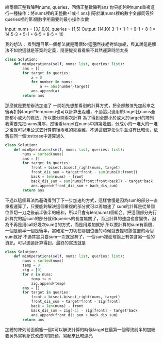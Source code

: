 給兩個正整數陣列nums, queries，回傳正整數陣列ans
你只能夠對nums重複進行一種操作：將nums裡的正整數+1或-1
ans[i]等於讓nums裡的數字全部同等於queries裡的第i個數字所需要的最小操作次數

Input: nums = [3,1,6,8], queries = [1,5]
Output: [14,10]
3-1 + 1-1 + 6-1 + 8-1 = 14
5-3 + 5-1 + 6-5 + 8-5 = 10

我的想法：
看到題目第一個想法就是兩個for迴圈然後絕對值加總，與其說這是解法不如說這就是答案的定義，隨便提交看看果不其然運算時間太長
```python
class Solution:
    def minOperations(self, nums: list, queries: list):
        ans = []
        for target in queries:
            a = 0
            for number in nums:
                a += abs(number-target)
            ans.append(a)
        return ans
```
那麼就是要想辦法加速了
一開始先想想看別的計算方式，把全部數值先加起來之後再扣掉target*len(nums)也可以計算出距離，不過這只適用於target比nums全部都小或大的做法，所以要分開兩次計算
為了得到全部小於或大於target的陣列我需要先把nums排序，然後看target在nums中排第幾個，分成小的一堆大的一堆之後就可以用公式去計算前後兩堆的總距離，不過這個算法似乎並沒有比較快，依舊在同一個testcase中運算過久
```python
class Solution:    
    def minOperations(self, nums: list, queries: list):
        nums = sorted(nums)
        ans = []
        for target in queries:
            front = bisect.bisect_right(nums, target)
            front_dis_sum = target*front - sum(nums[0:front])
            back = len(nums) - front
            back_dis_sum = sum(nums[front:front+back]) - target*back
            ans.append(front_dis_sum + back_dis_sum)
        return ans
```
不過以這個算法為基礎看到了下一步加速的方式，這樣會慢是因為sum的部分一直重複運算了，只要能夠解決這個重複的部分就可以再加速了
sum的計算是從某個位置切一刀之後前半後半的總和，所以只會有len(nums)個組合，把這個部分先行計算完的話sum的部分就和queries的長度無關了，而且計算的速度也會變快，因為不再是用call好幾次sum()的方式，而是用累加就好
所以要計算的sum有兩個，一個是前半一個是後半，當確定一刀切在哪個位置的時候就去提取該位置的兩個sum就好
不過其實只要sum一次就足夠了，一個sum裡面理論上有包含另一個的資訊，可以透過計算得到，最終的寫法就是
```python
class Solution:
    def minOperations(self, nums: list, queries: list):
        nums = sorted(nums)
        temp = 0
        zig = [0]
        for n in nums:
            temp += n
            zig.append(temp)
        ans = []
        for target in queries:
            front = bisect.bisect_right(nums, target)
            front_dis_sum = target*front - zig[front]
            back = len(nums) - front
            back_dis_sum = zig[-1] - zig[front] - target*back
            ans.append(front_dis_sum + back_dis_sum)
        return ans
```
加總的陣列前面偷塞一個0可以解決計算的時候target在最第一個導致前半的加總要另外寫判斷式改成0的問題，寫起來比較漂亮

